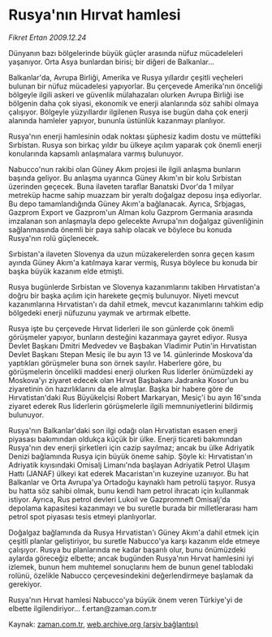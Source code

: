 # Rusya'nın Hırvat hamlesi

*Fikret Ertan 2009.12.24*

<tr><td class="metin" colspan="2" style="padding-top: 20px; padding-left: 5px; ">Dünyanın  bazı bölgelerinde büyük güçler arasında nüfuz mücadeleleri yaşanıyor. Orta Asya bunlardan birisi; bir diğeri de Balkanlar...</td></tr><tr><td class="metin" colspan="2" style="padding-top: 20px; padding-left: 5px; "><p> Balkanlar'da, Avrupa Birliği, Amerika ve Rusya yıllardır çeşitli veçheleri bulunan bir nüfuz mücadelesi yapıyorlar. Bu çerçevede Amerika'nın önceliği bölgeyle ilgili askeri ve güvenlik mülahazaları olurken Avrupa Birliği ise bölgenin daha çok siyasi, ekonomik ve enerji alanlarında söz sahibi olmaya çalışıyor. Bölgeyle yüzyıllardır ilgilenen Rusya ise bugün daha çok enerji alanında hamleler yapıyor, bununla üstünlük kazanmayı planlıyor.
<p> Rusya'nın enerji hamlesinin odak noktası şüphesiz kadim dostu ve müttefiki Sırbistan. Rusya son birkaç yıldır bu ülkeye açılım yaparak çok önemli enerji konularında kapsamlı anlaşmalara varmış bulunuyor.
<p> Nabucco'nun rakibi olan Güney Akım projesi ile ilgili anlaşma bunların başında geliyor. Bu anlaşma uyarınca Güney Akım'ın bir kolu Sırbistan üzerinden geçecek. Buna ilaveten taraflar Banatski Dvor'da 1 milyar metreküp hacme sahip muazzam bir yeraltı doğalgaz deposu inşa ediyorlar. Bu depo tamamlandığında Güney Akım'a bağlanacak. Ayrıca, Srbjagas, Gazprom Export ve Gazprom'un Alman kolu Gazprom Germania arasında imzalanan son anlaşmayla depo gelecekte Avrupa'nın doğalgaz güvenliğinin sağlanmasında önemli bir paya sahip olacak ve böylece bu konuda Rusya'nın rolü güçlenecek.
<p> Sırbistan'a ilaveten Slovenya da uzun müzakerelerden sonra geçen kasım ayında Güney Akım'a katılmaya karar vermiş, Rusya böylece bu konuda bir başka büyük kazanım elde etmişti.
<p> Rusya bugünlerde Sırbistan ve Slovenya kazanımlarını takiben Hırvatistan'a doğru bir başka açılım için harekete geçmiş bulunuyor. Niyeti mevcut kazanımlarına Hırvatistan'ı da dahil etmek, mevcut kazanımlarını tahkim edip bölgedeki enerji nüfuzunu yaymak ve artırmak elbette.
<p> Rusya işte bu çerçevede Hırvat liderleri ile son günlerde çok önemli görüşmeler yapıyor, bunların desteğini kazanmaya gayret ediyor. Rusya Devlet Başkanı Dmitri Medvedev ve Başbakan Vladimir Putin'in Hırvatistan Devlet Başkanı Stepan Mesiç ile bu ayın 13 ve 14. günlerinde Moskova'da yaptıkları görüşmeler buna son örnek sayılır. Haberlere göre, bu görüşmelerin öncelikli maddesi enerji olurken Rus liderler önümüzdeki ay Moskova'yı ziyaret edecek olan Hırvat Başbakanı Jadranka Kosor'un bu ziyaretinin ön hazırlıklarını da ele almışlar. Başka bir habere göre de Hırvatistan'daki Rus Büyükelçisi Robert Markaryan, Mesiç'i bu ayın 16'sında ziyaret ederek Rus liderlerin görüşmelerle ilgili memnuniyetlerini bildirmiş bulunuyor.
<p> Rusya'nın Balkanlar'daki son ilgi odağı olan Hırvatistan esasen enerji piyasası bakımından oldukça küçük bir ülke. Enerji ticareti bakımından Rusya'nın dev enerji şirketleri için cazip sayılmaz; ancak bu ülke Adriyatik Denizi bağlamında Rusya için büyük öneme sahip. Şöyle ki: Hırvatistan'ın Adriyatik kıyısındaki Omisalj Limanı'nda başlayan Adriyatik Petrol Ulaşım Hattı (JANAF) ülkeyi kat ederek Macaristan'ın kuzeyine uzanıyor. Bu hat Balkanlar ve Orta Avrupa'ya Ortadoğu kaynaklı ham petrolü taşıyor. Rusya bu hatta söz sahibi olmak, bunu kendi ham petrol ihracatı için kullanmak istiyor. Ayrıca, Rus petrol devleri Lukoil ve Gazpromneft Omisalj'da depolama kapasitesi kazanmayı ve bu suretle burada bir milletlerarası ham petrol spot piyasası tesis etmeyi planlıyorlar.
<p> Doğalgaz bağlamında da Rusya Hırvatistan'ı Güney Akım'a dahil etmek için çeşitli planlar geliştiriyor, bu suretle Nabucco'ya karşı kazanım elde etmeye çalışıyor. Rusya bu planlarında ne kadar başarılı olur, bunu önümüzdeki aylarda göreceğiz elbette; ancak bugünden Rusya'nın Hırvat hamlesini iyi izlemek, bunun hem muhtemel sonuçlarını hem de bunun genel tablodaki rolünü, özelikle Nabucco çerçevesindekini değerlendirmeye başlamak da gerekiyor.
<p> Rusya'nın Hırvat hamlesi Nabucco'ya büyük önem veren Türkiye'yi de elbette ilgilendiriyor... f.ertan@zaman.com.tr<br/></p></p></p></p></p></p></p></p></p></td></tr>

Kaynak: [zaman.com.tr](http://zaman.com.tr/yazar.do?yazino=931411), [web.archive.org (arşiv bağlantısı)](http://web.archive.org/web/20100116051151/http://zaman.com.tr:80/yazar.do?yazino=931411)
